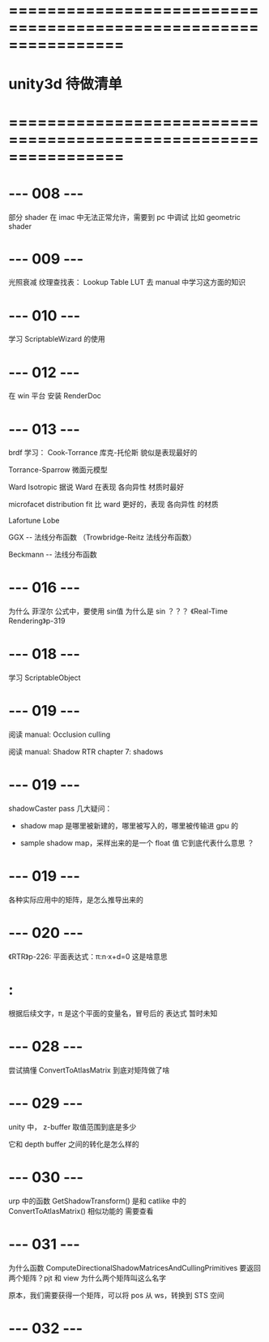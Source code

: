 # ================================================================ #
#                  unity3d  待做清单
# ================================================================ #



# --- 008 --- #
部分 shader 在 imac 中无法正常允许，需要到 pc 中调试
比如 geometric shader


# --- 009 --- #
光照衰减 纹理查找表： Lookup Table LUT 
去 manual 中学习这方面的知识


# --- 010 --- #
学习 ScriptableWizard 的使用


# --- 012 --- #
在 win 平台 安装 RenderDoc


# --- 013 --- #
brdf 学习：
Cook-Torrance 库克-托伦斯
    貌似是表现最好的

Torrance-Sparrow 微面元模型

Ward Isotropic 
    据说 Ward 在表现 各向异性 材质时最好

microfacet distribution fit
    比 ward 更好的，表现 各向异性 的材质

Lafortune Lobe

GGX -- 法线分布函数 （Trowbridge-Reitz 法线分布函数）

Beckmann -- 法线分布函数



# --- 016 --- #
为什么 菲涅尔 公式中，要使用 sin值 
为什么是 sin ？？？
《Real-Time Rendering》p-319



# --- 018 --- #
学习 ScriptableObject



# --- 019 --- #
阅读 manual: Occlusion culling

阅读 manual: Shadow
    RTR chapter 7: shadows

# --- 019 --- #
shadowCaster pass 几大疑问：
- shadow map 是哪里被新建的，哪里被写入的，哪里被传输进 gpu 的

- sample shadow map，采样出来的是一个 float 值
    它到底代表什么意思 ？



# --- 019 --- #
各种实际应用中的矩阵，是怎么推导出来的


# --- 020 --- #
《RTR》p-226:
    平面表达式：π:n·x+d=0
    这是啥意思
# :
根据后续文字，π 是这个平面的变量名，冒号后的 表达式 暂时未知



# --- 028 --- #
尝试搞懂 ConvertToAtlasMatrix 到底对矩阵做了啥



# --- 029 --- #
unity 中， z-buffer 取值范围到底是多少

它和 depth buffer 之间的转化是怎么样的 



# --- 030 --- #
urp 中的函数 GetShadowTransform()
是和 catlike 中的 ConvertToAtlasMatrix() 相似功能的
需要查看



# --- 031 --- #
为什么函数 ComputeDirectionalShadowMatricesAndCullingPrimitives
要返回 两个矩阵？pjt 和 view
为什么两个矩阵叫这么名字

原本，我们需要获得一个矩阵，可以将 pos 从 ws，转换到 STS 空间




# --- 032 --- #

